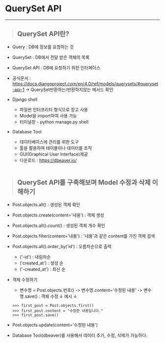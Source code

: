 # QuerySet API
------------
> ## QuerySet API란?
+ Query : DB에 정보를 요청하는 것
+ QuerySet : DB에서 전달 받은 객체의 목록
+ QuerySet API : DB에 요청하기 위한 인터페이스
+ 공식문서 : https://docs.djangoproject.com/en/4.0/ref/models/querysets/#queryset-api-1 -> QuerySet반환하는/반환하지않는 메서드 확인

+ Django shell
    + 파일썬 인터프리터 형식으로 장고 사용
    + Model을 import하여 사용 가능
    + 터미널창 - python manage.py shell

+ Database Tool
    + 데이터베이스에 관리를 위한 도구
    + 툴을 활용하여 테이블이나 데이터를 조작
    + GUI(Graphical User Interface)제공
    + 다운로드 : https://dbeaver.io/ 
</br></br>

> ## QuerySet API를 구축해보며 Model 수정과 삭제 이해하기
+ Post.objects.all() : 생성된 객체 확인
+ Post.objects.create(content='내용') : 객체 생성
+ Post.objects.all().count() : 생성된 객체 개수 확인
+ Post.objects.filter(content='내용') : '내용'과 같은 content를 가진 객체 검색
+ Post.objects.all().order_by('id') : 오름차순으로 출력
    + ('-id') : 내림차순
    + ('created_at') : 생성 순
    + ('-created_at') : 최신 순
+ 객체 수정하기 
    + 변수명 = Post.objects.번호()  ->  변수명.content='수정된 내용'  ->  변수명.save()  : 객체 수정
    ↓ 예시 ↓
     ```
    >>> first_post = Post.objects.first()
    >>> first_post.content = "수정한 내용입니다."
    >>> first_post.save()
    ```

+ Post.objects.update(content='수정된 내용')
+ Database Tool(dbeaver)를 사용해서 데이터 추가, 수정, 삭제가 가능하다. 


